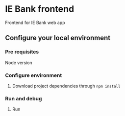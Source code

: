 # IE Bank frontend

Frontend for IE Bank web app

## Configure your local environment

### Pre requisites

Node version

### Configure environment

1. Download project dependencies through `npm install`

### Run and debug

1. Run 
